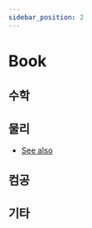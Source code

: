 ```yaml
---
sidebar_position: 2
---
```

# Book
## 수학
<WidthSection width="250px"> 
    <Card title="대학수학" text=""/>
    <Card title="선형대수학" text=""/>
    <Card title="미분방정식" text=""/>
</WidthSection>

## 물리
* [See also](https://m.blog.naver.com/PostList.naver?blogId=dngjs154)
<WidthSection width="250px"> 
    <Card title="일반물리학" text=""/>
    <Card title="일반역학" text=""/>
    <Card title="현대물리학" text=""/>
    <Card title="수리물리학" text=""/>
    <Card title="양자역학" text=""/>
    <Card title="고체물리학" text=""/>
    <Card title="열&통계 물리학" text=""/>
    <Card title="전자기학" to="book/electrodynamics" text="그리피스 기초전자기학 4판"/>
    <Card title="전자물리학" text=""/>
    <Card title="광학" text=""/>
</WidthSection>

## 컴공
<WidthSection width="250px"> 
    <Card title="이산수학" text=""/>
    <Card title="컴퓨터공학개론" text=""/>
    <Card title="자료구조" text=""/>
    <Card title="데이터베이스" text=""/>
    <Card title="컴퓨터 구조" text=""/>
    <Card title="운영체제" text=""/>
    <Card title="시스템 프로그래밍" text=""/>
    <Card title="컴퓨터 네트워크" text=""/>
    <Card title="Linux 시스템" text=""/>
    <Card title="데이터 프로그래밍" text="Python을 이용한AI"/>
</WidthSection>


## 기타
<WidthSection width="250px"> 
    <Card title="영어" to="book/eng" text="영어 관련"/>
</WidthSection>